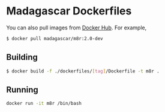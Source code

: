 # Madagascar Dockerfiles
You can also pull images from [Docker Hub](https://hub.docker.com/r/madagascar/m8r).
For example,
```bash
$ docker pull madagascar/m8r:2.0-dev
```

## Building
```bash
$ docker build -f ./dockerfiles/[tag]/Dockerfile -t m8r .
```

## Running
```bash
docker run -it m8r /bin/bash
```
